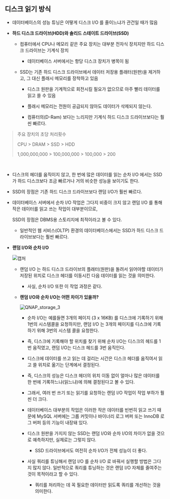## 디스크 읽기 방식

- 데이터베이스의 성능 튜닝은 어떻게 디스크 I/O 를 줄이느냐가 관건일 때가 많음

  

- __하드 디스크 드라이브(HDD)와 솔리드 스테이트 드라이브(SSD)__

  - 컴퓨터에서 CPU나 메모리 같은 주요 장치는 대부분 전자식 장치지만 하드 디스크 드라이브는 기계식 장치

    - 데이터베이스 서버에서는 항당 디스크 장치가 병목이 됨

      

  - SSD는 기존 하드 디스크 드라이브에서 데이터 저장용 플래터(원판)을 제거하고, 그 대신 플래시 메모리를 장착하고 있음

    - 디스크 원판을 기계적으로 회전시킬 필요가 없으므로 아주 빨리 데이터를 읽고 쓸 수 있음

      

    - 플래시 메모리는 전원이 공급되지 않아도 데이터가 삭제되지 않는다.

      

    - 컴퓨터의(D-Ram) 보다는 느리지만 기계식 하드 디스크 드라이브보다는 훨씬 빠르다.



> 주요 장치의 초당 처리횟수
>
> CPU > DRAM > SSD > HDD
>
> 1,000,000,000 > 100,000,000 > 100,000 > 200



<br>



- 디스크의 헤더를 움직이지 않고, 한 번에 많은 데이터를 읽는 순차 I/O 에서는 SSD가 하드 디스크보다 조금 빠르거나 거의 비슷한 성능을 보이기도 한다.



- SSD의 장점은 기존 하드 디스크 드라이브보다 랜덤 I/O가 훨씬 빠르다.

  

- 데이터베이스 서버에서 순차 I/O 작업은 그다지 비중이 크지 않고 랜덤 I/O 를 통해 작은 데이터를 읽고 쓰는 작업이 대부분이므로, 

  SSD의 장점은 DBMS용 스토리지에 최적이라고 볼 수 있다.

  - 일반적인 웹 서비스(OLTP) 환경의 데이터베이스에서는 SSD가 하드 디스크 드라이브보다는 훨씬 빠르다.

    

- __랜덤 I/O와 순차 I/O__

  ![캡처](https://user-images.githubusercontent.com/50399804/145719578-47f5162a-846b-47cf-8113-f2e246eaa29c.JPG)

  - 랜덤 I/O 는 하드 디스크 드라이브의 플래터(원판)을 돌려서 읽어야할 데이터가 저장된 위치로 디스크 헤더를 이동시킨 다음 데이터를 읽는 것을 의미한다.

    - 사실, 순차 I/O  또한 이 작업 과정은 같다.

      

  - __랜덤 I/O와 순차 I/O는 어떤 차이가 있을까?__

    ![QNAP_storage_3](https://user-images.githubusercontent.com/50399804/145719998-d849ffda-f394-4605-9f9b-e8e9713bb2db.png)

    

    - 순차 I/O는 예를들면 3개의 페이지 (3 x 16KB) 를 디스크에 기록하기 위해 1번의 시스템콜을 요청하지만, 랜덤 I/O 는 3개의 페이지를 디스크에 기록하기 위해 3번의 시스템 콜을 요청한다.

      

    - 즉, 디스크에 기록해야 할 위치를 찾기 위해 순차 I/O는 디스크의 헤드를 1번 움직였고, 랜덤 I/O는 디스크 헤드를 3번 움직인다.

      

    - 디스크에 데이터를 쓰고 읽는 데 걸리는 시간은 디스크 헤더를 움직여서 읽고 쓸 위치로 옮기는 단계에서 결정된다.

      

    - 즉, 디스크의 성능은 디스크 헤더의 위치 이동 없이 얼마나 많은 데이터를 한 번에 기록하느냐(읽느냐)에 의해 결정된다고 볼 수 있다.

      

    - 그래서, 여러 번 쓰기 또는 읽기를 요청하는 랜덤 I/O 작업이 작업 부하가 훨씬 더 크다.

      

    - 데이터베이스 대부분의 작업은 이러한 작은 데이터를 빈번히 읽고 쓰기 때문에 MySQL 서버에는 그룹 커밋이나 바이너리 로그 버퍼 또는 InnoDB 로그 버퍼 등의 기능이 내장돼 있다.

      

    - 디스크 원판을 가지지 않는 SSD는 랜덤 I/O와 순차 I/O의 차이가 없을 것으로 예측하지만, 실제로는 그렇지 않다.

      - SSD 드라이브에서도 여전히 순차 I/O가 전체 성능이 더 좋다.

        

    - 사실 쿼리를 튜닝해서 랜덤 I/O 를 순차 I/O 로 바꿔서 실행할 방법은 그다지 많지 않다. 일반적으로 쿼리를 튜닝하는 것은 랜덤 I/O 자체를 줄여주는 것이 목적이라고 할 수 있다.

      - 쿼리를 처리하는 데 꼭 필요한 데이터만 읽도록 쿼리를 개선하는 것을 의미한다.